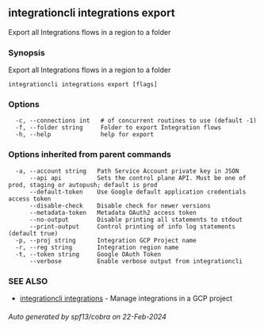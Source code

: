 ## integrationcli integrations export

Export all Integrations flows in a region to a folder

### Synopsis

Export all Integrations flows in a region to a folder

```
integrationcli integrations export [flags]
```

### Options

```
  -c, --connections int   # of concurrent routines to use (default -1)
  -f, --folder string     Folder to export Integration flows
  -h, --help              help for export
```

### Options inherited from parent commands

```
  -a, --account string   Path Service Account private key in JSON
      --api api          Sets the control plane API. Must be one of prod, staging or autopush; default is prod
      --default-token    Use Google default application credentials access token
      --disable-check    Disable check for newer versions
      --metadata-token   Metadata OAuth2 access token
      --no-output        Disable printing all statements to stdout
      --print-output     Control printing of info log statements (default true)
  -p, --proj string      Integration GCP Project name
  -r, --reg string       Integration region name
  -t, --token string     Google OAuth Token
      --verbose          Enable verbose output from integrationcli
```

### SEE ALSO

* [integrationcli integrations](integrationcli_integrations.md)	 - Manage integrations in a GCP project

###### Auto generated by spf13/cobra on 22-Feb-2024
